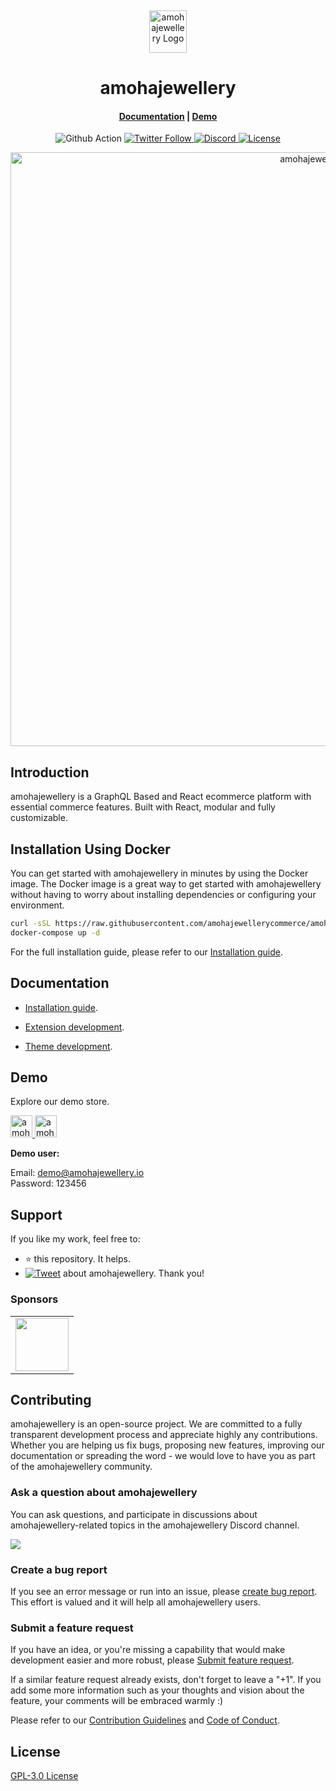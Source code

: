 <p>&nbsp;&nbsp;&nbsp;&nbsp;&nbsp;&nbsp;</p>
<p align="center">
<img width="60" height="68" alt="amohajewellery Logo" src="https://raw.githubusercontent.com/amohajewellerycommerce/amohajewellery/dev/.github/images/logo-green.png"/>
</p>
<p align="center">
  <h1 align="center">amohajewellery</h1>
</p>
<h4 align="center">
    <a href="https://amohajewellery.io/docs/development/getting-started/introduction">Documentation</a> |
    <a href="https://demo.amohajewellery.io/">Demo</a>
</h4>

<p align="center">
  <img src="https://github.com/nodeonline/nodejscart/actions/workflows/build.yml/badge.svg" alt="Github Action">
  <a href="https://twitter.com/amohajewelleryjs">
    <img alt="Twitter Follow" src="https://img.shields.io/twitter/follow/amohajewelleryjs?style=social">
  </a>
  <a href="https://discord.gg/GSzt7dt7RM">
    <img src="https://img.shields.io/discord/757179260417867879?label=discord" alt="Discord">
  </a>
  <a href="https://opensource.org/licenses/GPL-3.0">
    <img src="https://img.shields.io/badge/License-GPLv3-blue.svg" alt="License">
  </a>
</p>

<p align="center">
<img alt="amohajewellery" width="950" src="https://raw.githubusercontent.com/amohajewellerycommerce/amohajewellery/dev/.github/images/banner.png"/>
</p>

## Introduction

amohajewellery is a GraphQL Based and React ecommerce platform with essential commerce features. Built with React, modular and fully customizable.

## Installation Using Docker


You can get started with amohajewellery in minutes by using the Docker image. The Docker image is a great way to get started with amohajewellery without having to worry about installing dependencies or configuring your environment.

```bash
curl -sSL https://raw.githubusercontent.com/amohajewellerycommerce/amohajewellery/main/docker-compose.yml > docker-compose.yml
docker-compose up -d
```

For the full installation guide, please refer to our [Installation guide](https://amohajewellery.io/docs/development/getting-started/installation-guide).

## Documentation

- [Installation guide](https://amohajewellery.io/docs/development/getting-started/installation-guide).

- [Extension development](https://amohajewellery.io/docs/development/module/create-your-first-extension).

- [Theme development](https://amohajewellery.io/docs/development/theme/theme-overview).


## Demo

Explore our demo store.

<p align="left">
  <a href="https://demo.amohajewellery.io/admin" target="_blank">
    <img alt="amohajewellery-backend-demo" height="35" alt="amohajewellery Admin Demo" src="https://raw.githubusercontent.com/amohajewellerycommerce/amohajewellery/dev/.github/images/amohajewellery-demo-back.png"/>
  </a>
  <a href="https://demo.amohajewellery.io/" target="_blank">
    <img alt="amohajewellery-store-demo" height="35" alt="amohajewellery Store Demo" src="https://raw.githubusercontent.com/amohajewellerycommerce/amohajewellery/dev/.github/images/amohajewellery-demo-front.png"/>
  </a>
</p>
<b>Demo user:</b>

Email: demo@amohajewellery.io<br/>
Password: 123456

## Support

If you like my work, feel free to:

- ⭐ this repository. It helps.
- [![Tweet](https://img.shields.io/twitter/url/http/shields.io.svg?style=social)][tweet] about amohajewellery. Thank you!

[tweet]: https://twitter.com/intent/tweet?url=https%3A%2F%2Fgithub.com%2Famohajewellerycommerce%2Famohajewellery&text=Awesome%20React%20Ecommerce%20Project&hashtags=react,ecommerce,expressjs,graphql

### Sponsors

<table style="text-align:center;">
<tr>
<td align="center" valign="middle"><a href="https://www.bountyhub.dev/" target="_blank"><img src="https://raw.githubusercontent.com/amohajewellerycommerce/amohajewellery/dev/.github/images/sponsors/bountyhub.png" width="85" valign="middle" /></a></td>
</tr>
</table>

## Contributing

amohajewellery is an open-source project. We are committed to a fully transparent development process and appreciate highly any contributions. Whether you are helping us fix bugs, proposing new features, improving our documentation or spreading the word - we would love to have you as part of the amohajewellery community.

### Ask a question about amohajewellery

You can ask questions, and participate in discussions about amohajewellery-related topics in the amohajewellery Discord channel.

<a href="https://discord.gg/GSzt7dt7RM"><img src="https://raw.githubusercontent.com/amohajewellerycommerce/amohajewellery/dev/.github/images/discord_banner_github.svg" /></a>

### Create a bug report

If you see an error message or run into an issue, please [create bug report](https://github.com/amohajewellerycommerce/amohajewellery/issues/new). This effort is valued and it will help all amohajewellery users.


### Submit a feature request

If you have an idea, or you're missing a capability that would make development easier and more robust, please [Submit feature request](https://github.com/amohajewellerycommerce/amohajewellery/issues/new).

If a similar feature request already exists, don't forget to leave a "+1".
If you add some more information such as your thoughts and vision about the feature, your comments will be embraced warmly :)


Please refer to our [Contribution Guidelines](./CONTRIBUTING.md) and [Code of Conduct](./CODE_OF_CONDUCT.md).

## License

[GPL-3.0 License](https://github.com/amohajewellerycommerce/amohajewellery/blob/main/LICENSE)
